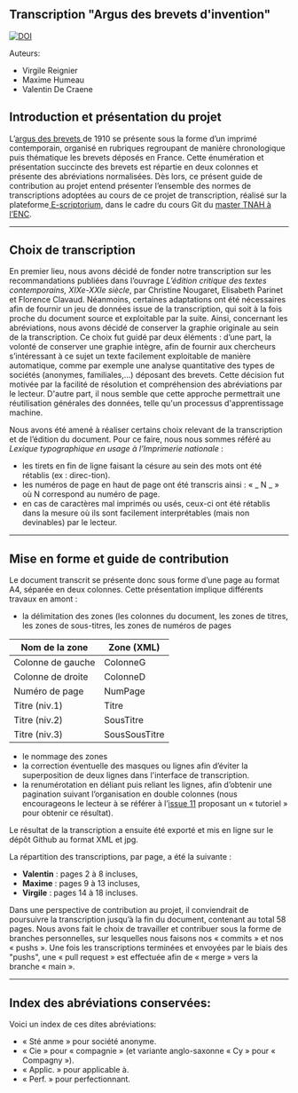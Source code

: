 ## Transcription "Argus des brevets d'invention"

[![DOI](https://zenodo.org/badge/425807963.svg)](https://zenodo.org/badge/latestdoi/425807963)

Auteurs:

- Virgile Reignier
- Maxime Humeau
- Valentin De Craene

## Introduction et présentation du projet

L’[argus des brevets ](https://gallica.bnf.fr/ark:/12148/bpt6k1418369x.r=Argus%20des%20brevets%20d%27invention...%20Liste%20des%20brevets%20d%C3%A9pos%C3%A9s%20et%20d%C3%A9livr%C3%A9s%20en%20France%2C%20publi%C3%A9e%20par%20l%27Office%20des%20brevets%20d%27invention...?rk=42918;4 "argus des brevets ")de 1910 se présente sous la forme d’un imprimé contemporain, organisé en rubriques regroupant de manière chronologique puis thématique les brevets déposés en France. Cette énumération et présentation succincte des brevets est répartie en deux colonnes et présente des abréviations normalisées. Dès lors, ce présent guide de contribution au projet entend présenter l’ensemble des normes de transcriptions adoptées au cours de ce projet de transcription, réalisé sur la plateforme[ E-scriptorium](https://traces6.paris.inria.fr/ " E-scriptorium"), dans le cadre du cours Git du [master TNAH à l’ENC](https://www.chartes.psl.eu/fr/cursus/master-technologies-numeriques-appliquees-histoire "master TNAH à l’ENC").

------------

## Choix de transcription

En premier lieu, nous avons décidé de fonder notre transcription sur les recommandations publiées dans l’ouvrage *L’édition critique des textes contemporains, XIXe-XXIe siècle*, par Christine Nougaret, Elisabeth Parinet et Florence Clavaud. Néanmoins, certaines adaptations ont été nécessaires afin de fournir un jeu de données issue de la transcription, qui soit à la fois proche du document source et exploitable par la suite.
Ainsi, concernant les abréviations, nous avons décidé de conserver la graphie originale au sein de la transcription. Ce choix fut guidé par deux éléments : d’une part, la volonté de conserver une graphie intègre, afin de fournir aux chercheurs s’intéressant à ce sujet un texte facilement exploitable de manière automatique, comme par exemple une analyse quantitative des types de sociétés (anonymes, familiales,…) déposant des brevets. Cette décision fut motivée par la facilité de résolution et compréhension des abréviations par le lecteur. D'autre part, il nous semble que cette approche permettrait une réutilisation générales des données, telle qu'un processus d'apprentissage machine.

Nous avons été amené à réaliser certains choix relevant de la transcription et de l’édition du document. Pour ce faire, nous nous sommes référé au *Lexique typographique en usage à l’Imprimerie nationale* :
- les tirets en fin de ligne faisant la césure au sein des mots ont été rétablis (ex : direc-tion).
- les numéros de page en haut de page ont été transcris ainsi : « _ N _ » où N correspond au numéro de page.
- en cas de caractères mal imprimés ou usés, ceux-ci ont été rétablis dans la mesure où ils sont facilement interprétables (mais non devinables) par le lecteur. 
------------

## Mise en forme et guide de contribution
    
Le document transcrit se présente donc sous forme d’une page au format A4, séparée en deux colonnes. Cette présentation implique différents travaux en amont :
- la délimitation des zones (les colonnes du document, les zones de titres, les zones de sous-titres, les zones de numéros de pages

| Nom de la zone  | Zone (XML) |
| ------------ | ------------ |
|  Colonne de gauche |   ColonneG |
| Colonne de  droite | ColonneD  |
| Numéro de page  |  NumPage |
|  Titre (niv.1) |  Titre |
|  Titre (niv.2) | SousTitre  |
| Titre (niv.3)  | SousSousTitre  |



- le nommage des zones
- la correction éventuelle des masques ou lignes afin d’éviter la superposition de deux lignes dans l'interface de transcription.
- la renumérotation en déliant puis reliant les lignes, afin d’obtenir une pagination suivant l’organisation en double colonnes (nous encourageons le lecteur à se référer à l’[issue 11](https://github.com/ValentinDeCraene/TNAH-2021--ARGUS_DES_BREVETS-/issues/11 "issue 11") proposant un « tutoriel » pour obtenir ce résultat).



Le résultat de la transcription a ensuite été exporté et mis en ligne sur le dépôt Github au format XML et jpg.

La répartition des transcriptions, par page, a été la suivante :
- **Valentin** : pages 2 à 8 incluses,  
- **Maxime** : pages 9 à 13 incluses,   
- **Virgile** : pages 14 à 18 incluses.

Dans une perspective de contribution au projet, il conviendrait de poursuivre la transcription jusqu’à la fin du document, contenant au total 58 pages. Nous avons fait le choix de travailler et contribuer sous la forme de branches personnelles, sur lesquelles nous faisons nos « commits » et nos « pushs ». Une fois les transcriptions terminées et envoyées par le biais des "pushs", une « pull request » est effectuée afin de « merge » vers la branche « main ».

------------

## Index des abréviations conservées:

Voici un index de ces dites abréviations:
- « Sté anme » pour société anonyme.
- « Cie » pour « compagnie » (et variante anglo-saxonne « Cy » pour « Compagny »).
- « Applic. » pour applicable à.
- « Perf. » pour perfectionnant.
